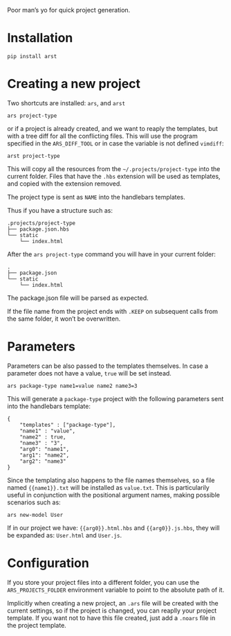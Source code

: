 Poor man’s yo for quick project generation.

Installation
============

    pip install arst

Creating a new project
======================

Two shortcuts are installed: `ars`, and `arst`

    ars project-type

or if a project is already created, and we want to reaply the templates,
but with a tree diff for all the conflicting files. This will use the
program specified in the `ARS_DIFF_TOOL` or in case the variable is not
defined `vimdiff`:

    arst project-type

This will copy all the resources from the `~/.projects/project-type`
into the current folder. Files that have the `.hbs` extension will be
used as templates, and copied with the extension removed.

The project type is sent as `NAME` into the handlebars templates.

Thus if you have a structure such as:

    .projects/project-type
    ├── package.json.hbs
    └── static
        └── index.html

After the `ars project-type` command you will have in your current
folder:

    .
    ├── package.json
    └── static
        └── index.html

The package.json file will be parsed as expected.

If the file name from the project ends with `.KEEP` on subsequent calls
from the same folder, it won’t be overwritten.

Parameters
==========

Parameters can be also passed to the templates themselves. In case a
parameter does not have a value, `true` will be set instead.

    ars package-type name1=value name2 name3=3

This will generate a `package-type` project with the following
parameters sent into the handlebars template:

    {
        "templates" : ["package-type"],
        "name1" : "value",
        "name2" : true,
        "name3" : "3",
        "arg0": "name1",
        "arg1": "name2",
        "arg2": "name3"
    }

Since the templating also happens to the file names themselves, so a
file named `{{name1}}.txt` will be installed as `value.txt`. This is
particularily useful in conjunction with the positional argument names,
making possible scenarios such as:

    ars new-model User

If in our project we have: `{{arg0}}.html.hbs` and `{{arg0}}.js.hbs`,
they will be expanded as: `User.html` and `User.js`.

Configuration
=============

If you store your project files into a different folder, you can use the
`ARS_PROJECTS_FOLDER` environment variable to point to the absolute path
of it.

Implicitly when creating a new project, an `.ars` file will be created
with the current settings, so if the project is changed, you can reaplly
your project template. If you want not to have this file created, just
add a `.noars` file in the project template.
